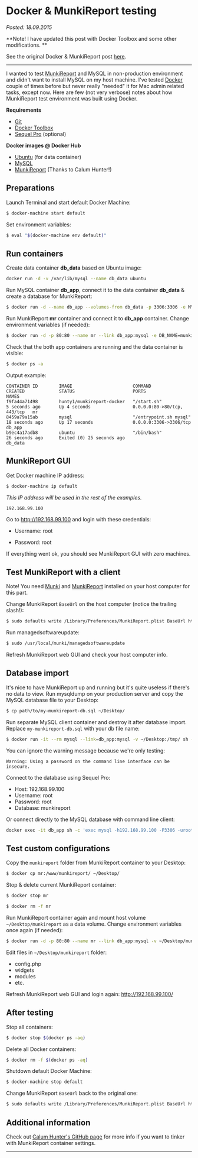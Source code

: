 Docker & MunkiReport testing
============================

_Posted: 18.09.2015_

**Note! I have updated this post with Docker Toolbox and some other modifications.
**

See the original Docker & MunkiReport post [here](./docker-munkireport.md).

---

I wanted to test [MunkiReport](https://github.com/munkireport/munkireport-php) and MySQL in non-production environment and didn't want to install MySQL on my host machine. I've tested [Docker](https://www.docker.com) couple of times before but never really "needed" it for Mac admin related tasks, except now. Here are few (not very verbose) notes about how MunkiReport test environment was built using Docker.

**Requirements**

- [Git](https://git-scm.com)
- [Docker Toolbox](https://www.docker.com/toolbox)
- [Sequel Pro](http://www.sequelpro.com) (optional)

**Docker images @ Docker Hub**

* [Ubuntu](https://hub.docker.com/_/ubuntu/) (for data container)
* [MySQL](https://registry.hub.docker.com/_/mysql/)
* [MunkiReport](https://registry.hub.docker.com/u/hunty1/munkireport-docker/) (Thanks to Calum Hunter!)

Preparations
------------

Launch Terminal and start default Docker Machine:

```bash
$ docker-machine start default
```

Set environment variables:

```bash
$ eval "$(docker-machine env default)"
```

Run containers
--------------

Create data container **db_data** based on Ubuntu image:

```bash
docker run -d -v /var/lib/mysql --name db_data ubuntu
```

Run MySQL container **db_app**, connect it to the data container **db_data** & create a database for MunkiReport:

```bash
$ docker run -d --name db_app --volumes-from db_data -p 3306:3306 -e MYSQL_ROOT_PASSWORD=root -e MYSQL_DATABASE=munkireport -e MYSQL_USER=admin -e MYSQL_PASSWORD=admin mysql
```

Run MunkiReport **mr** container and connect it to **db_app** container. Change environment variables (if needed):

```bash
$ docker run -d -p 80:80 --name mr --link db_app:mysql -e DB_NAME=munkireport -e DB_USER=admin -e DB_PASS=admin -e DB_SERVER=db_app -e MR_SITENAME="Local tests" hunty1/munkireport-docker
```

Check that the both app containers are running and the data container is visible:

```bash
$ docker ps -a
```

Output example:

```
CONTAINER ID        IMAGE                       COMMAND                  CREATED             STATUS                      PORTS                         NAMES
f9fa44a71498        hunty1/munkireport-docker   "/start.sh"              5 seconds ago       Up 4 seconds                0.0.0.0:80->80/tcp, 443/tcp   mr
8459a79a15ab        mysql                       "/entrypoint.sh mysql"   18 seconds ago      Up 17 seconds               0.0.0.0:3306->3306/tcp        db_app
b9ec4a17adb8        ubuntu                      "/bin/bash"              26 seconds ago      Exited (0) 25 seconds ago                                 db_data
```

MunkiReport GUI
---------------

Get Docker machine IP address:

```bash
$ docker-machine ip default
```

_This IP address will be used in the rest of the examples._

```
192.168.99.100
```

Go to <http://192.168.99.100> and login with these credentials:

* Username: root

* Password: root

If everything went ok, you should see MunkiReport GUI with zero machines.

Test MunkiReport with a client
------------------------------

Note! You need [Munki](https://github.com/munki/munki) and [MunkiReport](https://github.com/munkireport/munkireport-php) installed on your host computer for this part.

Change MunkiReport `BaseUrl` on the host computer (notice the trailing slash!):

```bash
$ sudo defaults write /Library/Preferences/MunkiReport.plist BaseUrl http://$(docker-machine ip default)/
```

Run managedsoftwareupdate:

```bash
$ sudo /usr/local/munki/managedsoftwareupdate
```

Refresh MunkiReport web GUI and check your host computer info.

Database import
---------------

It's nice to have MunkiReport up and running but it's quite useless if there's no data to view. Run mysqldump on your production server and copy the MySQL database file to your Desktop:

```bash
$ cp path/to/my-munkireport-db.sql ~/Desktop/
```

Run separate MySQL client container and destroy it after database import. Replace `my-munkireport-db.sql` with your db file name:

```bash
$ docker run -it --rm mysql --link=db_app:mysql -v ~/Desktop:/tmp/ sh -c 'exec mysql -h192.168.99.100 -P3306 -uroot -proot munkireport < /tmp/my-munkireport-db.sql'
```

You can ignore the warning message because we're only testing:

```
Warning: Using a password on the command line interface can be insecure.
```

Connect to the database using Sequel Pro:

* Host: 192.168.99.100
* Username: root
* Password: root
* Database: munkireport

Or connect directly to the MySQL database with command line client:

```bash
docker exec -it db_app sh -c 'exec mysql -h192.168.99.100 -P3306 -uroot -proot munkireport'
```

Test custom configurations
--------------------------

Copy the `munkireport` folder from MunkiReport container to your Desktop:

```bash
$ docker cp mr:/www/munkireport/ ~/Desktop/
```

Stop & delete current MunkiReport container:

```bash
$ docker stop mr
```

```bash
$ docker rm -f mr
```

Run MunkiReport container again and mount host volume `~/Desktop/munkireport` as a data volume. Change environment variables once again (if needed):

```bash
$ docker run -d -p 80:80 --name mr --link db_app:mysql -v ~/Desktop/munkireport:/www/munkireport -e DB_NAME=munkireport -e DB_USER=admin -e DB_PASS=admin -e DB_SERVER=db_app -e MR_SITENAME="Local tests" hunty1/munkireport-docker
```

Edit files in `~/Desktop/munkireport` folder:

* config.php
* widgets
* modules
* etc.

Refresh MunkiReport web GUI and login again: <http://192.168.99.100/>

After testing
-------------

Stop all containers:

```bash
$ docker stop $(docker ps -aq)
```

Delete all Docker containers:

```bash
$ docker rm -f $(docker ps -aq)
```

Shutdown default Docker Machine:

```bash
$ docker-machine stop default
```

Change MunkiReport `BaseUrl` back to the original one:

```bash
$ sudo defaults write /Library/Preferences/MunkiReport.plist BaseUrl http://your_munki_repo/
```

Additional information
----------------------

Check out [Calum Hunter's GitHub page](https://github.com/hunty1/munkireport-docker) for more info if you want to tinker with MunkiReport container settings.

---
